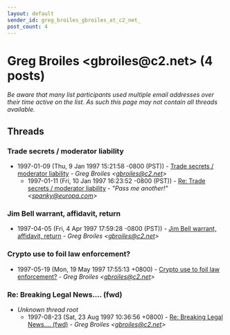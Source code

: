 ```yaml
---
layout: default
sender_id: greg_broiles_gbroiles_at_c2_net_
post_count: 4
---
```


# Greg Broiles <gbroiles<span>@</span>c2.net> (4 posts)

_Be aware that many list participants used multiple email addresses over their time active on the list. As such this page may not contain all threads available._

## Threads

### Trade secrets / moderator liability
+ 1997-01-09 (Thu, 9 Jan 1997 15:21:58 -0800 (PST)) - [Trade secrets / moderator liability](/archive/1997/01/3dec4438bd36f16626da435464a477fbdc30cc202c5c7fc61cdfbf41826b39dd) - _Greg Broiles \<gbroiles@c2.net\>_
  + 1997-01-11 (Fri, 10 Jan 1997 16:23:52 -0800 (PST)) - [Re: Trade secrets / moderator liability](/archive/1997/01/cb49b011cab42466e9f9b0c194fdeca0e18cf4c9deb639298447a6b12b3401ff) - _"Pass me another!" \<spanky@europa.com\>_

### Jim Bell warrant, affidavit, return
+ 1997-04-05 (Fri, 4 Apr 1997 17:59:28 -0800 (PST)) - [Jim Bell warrant, affidavit, return](/archive/1997/04/236adc8fb78c56d04d1c1110ed6064c4356773a1212160d12e0bca2217f69052) - _Greg Broiles \<gbroiles@c2.net\>_

### Crypto use to foil law enforcement?
+ 1997-05-19 (Mon, 19 May 1997 17:55:13 +0800) - [Crypto use to foil law enforcement?](/archive/1997/05/97b4e044d533ccbe0317d28c6227799fad276d71ada5b2144ec0266964ee70df) - _Greg Broiles \<gbroiles@c2.net\>_

### Re: Breaking Legal News.... (fwd)
+ _Unknown thread root_
  + 1997-08-23 (Sat, 23 Aug 1997 10:36:56 +0800) - [Re: Breaking Legal News.... (fwd)](/archive/1997/08/f34eedb1d1584ae28f7532b0d73444ccdf40226f26bcb124b3f096b2355f902f) - _Greg Broiles \<gbroiles@c2.net\>_

